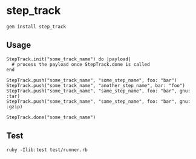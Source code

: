 # step_track

    gem install step_track

## Usage

    StepTrack.init("some_track_name") do |payload|
      # process the payload once StepTrack.done is called
    end

    StepTrack.push("some_track_name", "some_step_name", foo: "bar")
    StepTrack.push("some_track_name", "another_step_name", bar: "foo")
    StepTrack.push("some_track_name", "same_step_name", foo: "bar", gnu: :tar)
    StepTrack.push("some_track_name", "same_step_name", foo: "bar", gnu: :gzip)

    StepTrack.done("some_track_name")

## Test

    ruby -Ilib:test test/runner.rb
